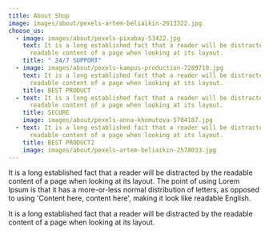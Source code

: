 ```yaml
---
title: About Shop
image: images/about/pexels-artem-beliaikin-2613322.jpg
choose_us:
  - image: images/about/pexels-pixabay-53422.jpg
    text: It is a long established fact that a reader will be distracted by the
      readable content of a page when looking at its layout.
    title: " 24/7 SUPPORT"
  - image: images/about/pexels-kampus-production-7289710.jpg
    text: It is a long established fact that a reader will be distracted by the
      readable content of a page when looking at its layout.
    title: BEST PRODUCT
  - text: It is a long established fact that a reader will be distracted by the
      readable content of a page when looking at its layout.
    title: SECURE
    image: images/about/pexels-anna-khomutova-5704187.jpg
  - text: It is a long established fact that a reader will be distracted by the
      readable content of a page when looking at its layout.
    title: BEST PRODUCT2
    image: images/about/pexels-artem-beliaikin-2578033.jpg
---
```

It is a long established fact that a reader will be distracted by the readable content of a page when looking at its layout. The point of using Lorem Ipsum is that it has a more-or-less normal distribution of letters, as opposed to using 'Content here, content here', making it look like readable English.

It is a long established fact that a reader will be distracted by the readable content of a page when looking at its layout.